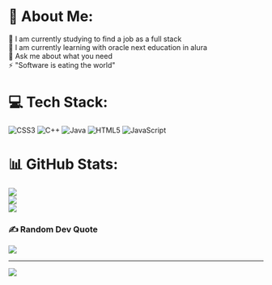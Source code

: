# 💫 About Me:
🔭 I am currently studying to find a job as a full stack<br>🌱 I am currently learning with oracle next education in alura<br>💬 Ask me about what you need<br>⚡ "Software is eating the world"


# 💻 Tech Stack:
![CSS3](https://img.shields.io/badge/css3-%231572B6.svg?style=for-the-badge&logo=css3&logoColor=white) ![C++](https://img.shields.io/badge/c++-%2300599C.svg?style=for-the-badge&logo=c%2B%2B&logoColor=white) ![Java](https://img.shields.io/badge/java-%23ED8B00.svg?style=for-the-badge&logo=java&logoColor=white) ![HTML5](https://img.shields.io/badge/html5-%23E34F26.svg?style=for-the-badge&logo=html5&logoColor=white) ![JavaScript](https://img.shields.io/badge/javascript-%23323330.svg?style=for-the-badge&logo=javascript&logoColor=%23F7DF1E)
# 📊 GitHub Stats:
![](https://github-readme-stats.vercel.app/api?username=RonyPadilla&theme=city_light&hide_border=false&include_all_commits=true&count_private=false)<br/>
![](https://github-readme-streak-stats.herokuapp.com/?user=RonyPadilla&theme=city_light&hide_border=false)<br/>
![](https://github-readme-stats.vercel.app/api/top-langs/?username=RonyPadilla&theme=city_light&hide_border=false&include_all_commits=true&count_private=false&layout=compact)

### ✍️ Random Dev Quote
![](https://quotes-github-readme.vercel.app/api?type=vetical&theme=light)

---
[![](https://visitcount.itsvg.in/api?id=RonyPadilla&icon=0&color=0)](https://visitcount.itsvg.in)

<!-- Proudly created with GPRM ( https://gprm.itsvg.in ) -->


